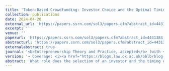 ```yaml
---
title: 'Token-Based Crowdfunding: Investor Choice and the Optimal Timing of Initial Coin Offerings'
collection: publications
date: 2024-04-20
external_url: 'https://papers.ssrn.com/sol3/papers.cfm?abstract_id=4431384'
excerpt: ''
venue: ''
paperurl: 'https://papers.ssrn.com/sol3/papers.cfm?abstract_id=4431384'
abstracturl: 'https://papers.ssrn.com/sol3/papers.cfm?abstract_id=4431384'
externalabstract: true
journal: '<b>Entrepreneurship Theory and Practice, accepted</b> (with <a href="https://www.bwl.uni-hamburg.de/finance/team/drobetz.html">W. Drobetz</a>, L. Hornuf, N. Schermann)'
version: '→ Coverage: <i><a href="https://blogs.law.ox.ac.uk/oblb/blog-post/2023/06/certification-arbitrage-digital-finance-markets-blind-spot-financial">Oxford Business Law Blog</a></i>'
abstract: 'What role does the selection of an investor and the timing of financing play in initial coin offerings (ICOs)? We investigate the operating and financial performance of ventures conducting ICOs with different types of investors at different points in the venture life cycle. We find that, relative to purely crowdfunded ICO ventures, institutional investor-backed ICO ventures exhibit poorer operating performance and fail earlier. However, conditional on their survival, these ventures financially outperform those that do not receive institutional investor support. The diverging effects of investor backing on financial and operating performance are consistent with our theory of certification arbitrage; i.e., institutional investors use their reputation to drive up valuations and quickly exit the venture post-ICO. Our findings further indicate that there is an inverted U-shaped relationship for fundraising success of ICO ventures over their life cycle. Another inverted U-shaped relationship exists for the short-term financial performance of ICO ventures over their life cycle. Both the fundraising success and the financial performance of an ICO venture initially increase over the life cycle and eventually decrease after the product piloting stage.'
---
```

